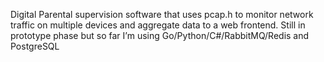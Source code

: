 Digital Parental supervision software that uses pcap.h
to monitor network traffic on multiple devices and
aggregate data to a web frontend. Still in prototype
phase but so far I’m using
Go/Python/C#/RabbitMQ/Redis and PostgreSQL
